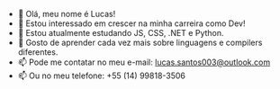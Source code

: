 - 👋 Olá, meu nome é Lucas!
- 👀 Estou interessado em crescer na minha carreira como Dev!
- 🌱 Estou atualmente estudando JS, CSS, .NET e Python.
- 💞️ Gosto de aprender cada vez mais sobre linguagens e compilers diferentes.
- 📫 Pode me contatar no meu e-mail: lucas.santos003@outlook.com
- 📫 Ou no meu telefone: +55 (14) 99818-3506

